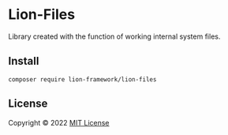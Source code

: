 # Lion-Files
Library created with the function of working internal system files.

## Install
```
composer require lion-framework/lion-files
```

## License
Copyright © 2022 [MIT License](https://github.com/Sleon4/Lion-Mailer/blob/main/LICENSE)
